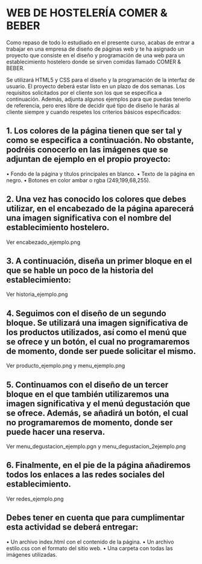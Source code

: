 # WEB DE HOSTELERÍA COMER & BEBER

Como repaso de todo lo estudiado en el presente curso, acabas de entrar a trabajar en una empresa de diseño de páginas web y te ha asignado un proyecto que consiste en el diseño y programación de una web para un establecimiento hostelero donde se sirven comidas llamado COMER & BEBER.

Se utilizará HTML5 y CSS para el diseño y la programación de la interfaz de usuario. El proyecto deberá estar listo en un plazo de dos semanas. Los requisitos solicitados por el cliente son los que se especifica a continuación. Además, adjunta algunos ejemplos para que puedas tenerlo de referencia, pero eres libre de decidir qué tipo de diseño le harás al cliente siempre y cuando respetes los criterios básicos especificados:

## 1. Los colores de la página tienen que ser tal y como se especifica a continuación. No obstante, podréis conocerlo en las imágenes que se adjuntan de ejemplo en el propio proyecto:
•	Fondo de la página y títulos principales en blanco.
•	Texto de la página en negro.
•	Botones en color ambar o rgba (249,199,68,255).

## 2. Una vez has conocido los colores que debes utilizar, en el encabezado de la página aparecerá una imagen significativa con el nombre del establecimiento hostelero.
Ver encabezado_ejemplo.png

## 3. A continuación, diseña un primer bloque en el que se hable un poco de la historia del establecimiento:
Ver historia_ejemplo.png

## 4. Seguimos con el diseño de un segundo bloque. Se utilizará una imagen significativa de los productos utilizados, así como el menú que se ofrece y un botón, el cual no programaremos de momento, donde ser puede solicitar el mismo.
Ver producto_ejemplo.png y menu_ejemplo.png

## 5. Continuamos con el diseño de un tercer bloque en el que también utilizaremos una imagen significativa y el menú degustación que se ofrece. Además, se añadirá un botón, el cual no programaremos de momento, donde ser puede hacer una reserva.
Ver menu_degustacion_ejemplo.pgn y menu_degustacion_2ejemplo.png

## 6. Finalmente, en el pie de la página añadiremos todos los enlaces a las redes sociales del establecimiento.
Ver redes_ejemplo.png

## Debes tener en cuenta que para cumplimentar esta actividad se deberá entregar:
•	Un archivo index.html con el contenido de la página.
•	Un archivo estilo.css con el formato del sitio web.
•	Una carpeta con todas las imágenes utilizadas.

